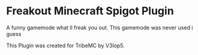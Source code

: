 # Freakout Minecraft Spigot Plugin
A funny gamemode what ll freak you out. This gamemode was never used i guess


This Plugin was created for TribeMC by V3lop5.